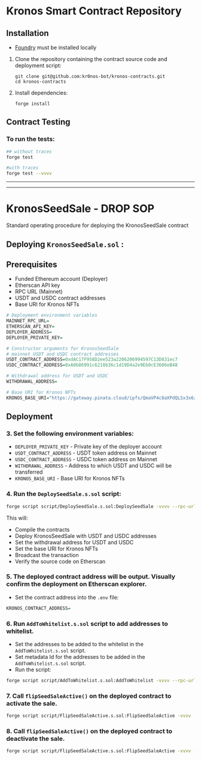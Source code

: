 # Kronos Smart Contract Repository

## Installation

- [Foundry](https://book.getfoundry.sh/getting-started/installation.html) must be installed locally

1. Clone the repository containing the contract source code and deployment script:

   ```
   git clone git@github.com:kr0nos-bot/kronos-contracts.git
   cd kronos-contracts
   ```

2. Install dependencies:

   ```
   forge install
   ```

## Contract Testing

### To run the tests:

```bash
## without traces
forge test

#with traces
forge test --vvvv
```

---

---

# KronosSeedSale - DROP SOP

Standard operating procedure for deploying the KronosSeedSale contract

## Deploying `KronosSeedSale.sol` :

## Prerequisites

- Funded Ethereum account (Deployer)
- Etherscan API key
- RPC URL (Mainnet)
- USDT and USDC contract addresses
- Base URI for Kronos NFTs

```r
# Deployment environment variables
MAINNET_RPC_URL=
ETHERSCAN_API_KEY=
DEPLOYER_ADDRESS=
DEPLOYER_PRIVATE_KEY=

# Constructor arguments for KronosSeedSale
# mainnet USDT and USDC contract addresses
USDT_CONTRACT_ADDRESS=0xdAC17F958D2ee523a2206206994597C13D831ec7
USDC_CONTRACT_ADDRESS=0xA0b86991c6218b36c1d19D4a2e9Eb0cE3606eB48

# Withdrawal address for USDT and USDC
WITHDRAWAL_ADDRESS=

# Base URI for Kronos NFTs
KRONOS_BASE_URI="https://gateway.pinata.cloud/ipfs/QmaVP4c8aXPdQLSx3x6zcBGT44PyeZeD7NBReA9Rx1oojT/"
```

## Deployment

### 3. Set the following environment variables:

- `DEPLOYER_PRIVATE_KEY` - Private key of the deployer account
- `USDT_CONTRACT_ADDRESS` - USDT token address on Mainnet
- `USDC_CONTRACT_ADDRESS` - USDC token address on Mainnet
- `WITHDRAWAL_ADDRESS` - Address to which USDT and USDC will be transferred
- `KRONOS_BASE_URI` - Base URI for Kronos NFTs

### 4. Run the `DeploySeedSale.s.sol` script:

```bash
forge script script/DeploySeedSale.s.sol:DeploySeedSale -vvvv --rpc-url mainnet --broadcast --verify
```

This will:

- Compile the contracts
- Deploy KronosSeedSale with USDT and USDC addresses
- Set the withdrawal address for USDT and USDC
- Set the base URI for Kronos NFTs
- Broadcast the transaction
- Verify the source code on Etherscan

### 5. The deployed contract address will be output. Visually confirm the deployment on Etherscan explorer.

- Set the contract address into the `.env` file:

```r
KRONOS_CONTRACT_ADDRESS=
```

### 6. Run `AddToWhitelist.s.sol` script to add addresses to whitelist.

- Set the addresses to be added to the whitelist in the `AddToWhitelist.s.sol` script.
- Set metadata Id for the addresses to be added in the `AddToWhitelist.s.sol` script.
- Run the script:

```bash
forge script script/AddToWhitelist.s.sol:AddToWhitelist -vvvv --rpc-url mainnet --broadcast
```

### 7. Call `flipSeedSaleActive()` on the deployed contract to activate the sale.

```bash
forge script script/FlipSeedSaleActive.s.sol:FlipSeedSaleActive -vvvv --rpc-url mainnet --broadcast
```

### 8. Call `flipSeedSaleActive()` on the deployed contract to deactivate the sale.

```bash
forge script script/FlipSeedSaleActive.s.sol:FlipSeedSaleActive -vvvv --rpc-url mainnet --broadcast
```
